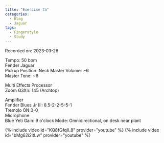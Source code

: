 ```yaml
---
title: "Exercise 7a"
categories:
  - Blog
  - Jaguar
tags:
  - Fingerstyle
  - Study
---
```


Recorded on: 2023-03-26

Tempo: 50 bpm  
Fender Jaguar  
Pickup Position: Neck 
Master Volume: ~6  
Master Tone: ~6 

Multi Effects Processor  
Zoom G3Xn: 145 (Archtop)  

Amplifier  
Fender Blues Jr III: 8.5-2-2-5-5-1  
Tremolo ON 0-0  
Microphone  
Blue Yeti 
Gain: 9 o'clock 
Mode: Omnidirectional, on desk near plant  

{% include video id="KQ8fGfqIl_8" provider="youtube" %}
{% include video id="bMg62i2itLw" provider="youtube" %}

